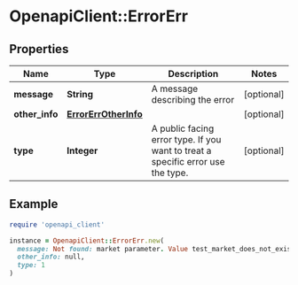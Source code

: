 # OpenapiClient::ErrorErr

## Properties

| Name | Type | Description | Notes |
| ---- | ---- | ----------- | ----- |
| **message** | **String** | A message describing the error | [optional] |
| **other_info** | [**ErrorErrOtherInfo**](ErrorErrOtherInfo.md) |  | [optional] |
| **type** | **Integer** | A public facing error type. If you want to treat a specific error use the type. | [optional] |

## Example

```ruby
require 'openapi_client'

instance = OpenapiClient::ErrorErr.new(
  message: Not found: market parameter. Value test_market_does_not_exist not integrated yet. We list all markets in lowercase and transform the parameter sent, make sure you check the https://data-api.cryptocompare.com/spot/v1/markets endpoint for a list of all the supported TRADE_SPOT markets,
  other_info: null,
  type: 1
)
```

